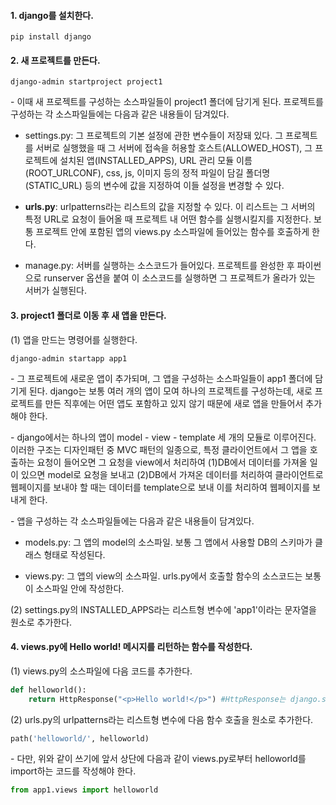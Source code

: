 #### 1. django를 설치한다.

```
pip install django
```

#### 2. 새 프로젝트를 만든다.

```
django-admin startproject project1
```

\- 이때 새 프로젝트를 구성하는 소스파일들이 project1 폴더에 담기게 된다. 프로젝트를 구성하는 각 소스파일들에는 다음과 같은 내용들이 담겨있다.

- settings.py: 그 프로젝트의 기본 설정에 관한 변수들이 저장돼 있다. 그 프로젝트를 서버로 실행했을 때 그 서버에 접속을 허용할 호스트(ALLOWED_HOST), 그 프로젝트에 설치된 앱(INSTALLED_APPS), URL 관리 모듈 이름(ROOT_URLCONF), css, js, 이미지 등의 정적 파일이 담길 폴더명(STATIC_URL) 등의 변수에 값을 지정하여 이들 설정을 변경할 수 있다.

- **urls.py**: urlpatterns라는 리스트의 값을 지정할 수 있다. 이 리스트는 그 서버의 특정 URL로 요청이 들어올 때 프로젝트 내 어떤 함수를 실행시킬지를 지정한다. 보통 프로젝트 안에 포함된 앱의 views.py 소스파일에 들어있는 함수를 호출하게 한다.

- manage.py: 서버를 실행하는 소스코드가 들어있다. 프로젝트를 완성한 후 파이썬으로 runserver 옵션을 붙여 이 소스코드를 실행하면 그 프로젝트가 올라가 있는 서버가 실행된다.


#### 3. project1 폴더로 이동 후 새 앱을 만든다.

(1) 앱을 만드는 명령어를 실행한다.

```
django-admin startapp app1
```

\- 그 프로젝트에 새로운 앱이 추가되며, 그 앱을 구성하는 소스파일들이 app1 폴더에 담기게 된다. django는 보통 여러 개의 앱이 모여 하나의 프로젝트를 구성하는데, 새로 프로젝트를 만든 직후에는 어떤 앱도 포함하고 있지 않기 때문에 새로 앱을 만들어서 추가해야 한다.

\- django에서는 하나의 앱이 model - view - template 세 개의 모듈로 이루어진다. 이러한 구조는 디자인패턴 중 MVC 패턴의 일종으로, 특정 클라이언트에서 그 앱을 호출하는 요청이 들어오면 그 요청을 view에서 처리하여 (1)DB에서 데이터를 가져올 일이 있으면 model로 요청을 보내고 (2)DB에서 가져온 데이터를 처리하여 클라이언트로 웹페이지를 보내야 할 때는 데이터를 template으로 보내 이를 처리하여 웹페이지를 보내게 한다.

\- 앱을 구성하는 각 소스파일들에는 다음과 같은 내용들이 담겨있다.

- models.py: 그 앱의 model의 소스파일. 보통 그 앱에서 사용할 DB의 스키마가 클래스 형태로 작성된다.

- views.py: 그 앱의 view의 소스파일. urls.py에서 호출할 함수의 소스코드는 보통 이 소스파일 안에 작성한다.


(2) settings.py의 INSTALLED_APPS라는 리스트형 변수에 'app1'이라는 문자열을 원소로 추가한다.


#### 4. views.py에 Hello world! 메시지를 리턴하는 함수를 작성한다.

(1) views.py의 소스파일에 다음 코드를 추가한다.

```python
def helloworld():
    return HttpResponse("<p>Hello world!</p>") #HttpResponse는 django.shorcuts에서 import할 수 있다.
```


(2) urls.py의 urlpatterns라는 리스트형 변수에 다음 함수 호출을 원소로 추가한다.

```python
path('helloworld/', helloworld) 
```

\- 다만, 위와 같이 쓰기에 앞서 상단에 다음과 같이 views.py로부터 helloworld를 import하는 코드를 작성해야 한다.

```python
from app1.views import helloworld
```

